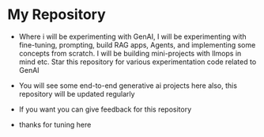 # My Repository 

*  Where i will be experimenting with GenAI, I will be experimenting with fine-tuning, prompting, build RAG apps, Agents, and implementing some concepts from scratch. I will be building mini-projects with llmops in mind etc. Star this repository for various experimentation code related to GenAI

*  You will see some end-to-end generative ai projects here also, this repository will be updated regularly

*  If you want you can give feedback for this repository
*  thanks for tuning here
